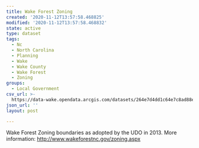```yaml
---
title: Wake Forest Zoning
created: '2020-11-12T13:57:58.468825'
modified: '2020-11-12T13:57:58.468832'
state: active
type: dataset
tags:
  - Nc
  - North Carolina
  - Planning
  - Wake
  - Wake County
  - Wake Forest
  - Zoning
groups:
  - Local Government
csv_url: >-
  https://data-wake.opendata.arcgis.com/datasets/264e7d4dd1c64e7c8ad88e7aac65613a_25.csv?outSR=%7B%22latestWkid%22%3A2264%2C%22wkid%22%3A102719%7D
json_url: ''
layout: post

---
```

Wake Forest Zoning boundaries as adopted by the UDO in 2013. More information: http://www.wakeforestnc.gov/zoning.aspx
